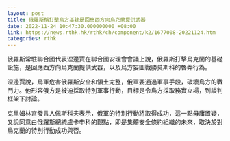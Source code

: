 ```yaml
---
layout: post
title: 俄羅斯稱打擊烏方基建是回應西方向烏克蘭提供武器
date: 2022-11-24 10:47:30.000000000 +08:00
link: https://news.rthk.hk/rthk/ch/component/k2/1677008-20221124.htm
categories: rthk
---
```


俄羅斯常駐聯合國代表涅邊賈在聯合國安理會會議上說，俄羅斯打擊烏克蘭的基礎設施，是回應西方向烏克蘭提供武器，以及烏方妄圖戰勝莫斯科的魯莽行為。

涅邊賈說，烏軍危害俄羅斯安全和領土完整，俄軍要通過軍事手段，破壞烏方的戰鬥力。他形容俄方是被迫採取特別軍事行動，目標是令烏方採取務實立場，到談判框架下討論。

克里姆林宮發言人佩斯科夫表示，俄軍的特別行動將取得成功，這一點毋庸置疑，又說同意白俄羅斯總統盧卡申科的觀點，即是集體安全條約組織的未來，取決於對烏克蘭的特別行動成功與否。

